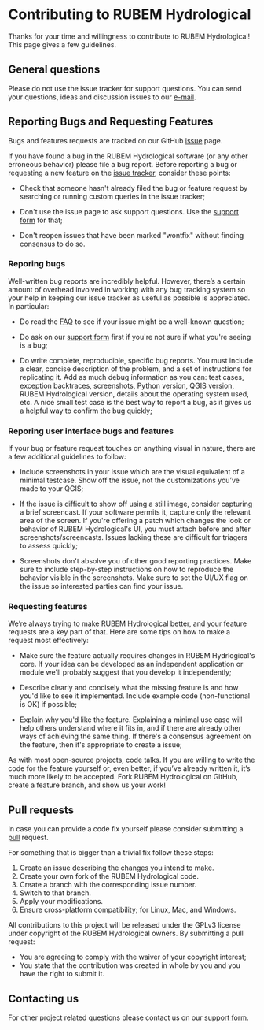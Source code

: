 # Contributing to RUBEM Hydrological

Thanks for your time and willingness to contribute to RUBEM Hydrological! This page gives a few guidelines.

## General questions

Please do not use the issue tracker for support questions. You can send your questions, ideas and discussion issues to our [e-mail](mailto:rubem.hydrological@labsid.eng.br).

## Reporting Bugs and Requesting Features

Bugs and features requests are tracked on our GitHub [issue](https://github.com/LabSid-USP/RUBEMHydrological/issues) page.

If you have found a bug in the RUBEM Hydrological software (or any other erroneous behavior) please file a bug report. Before reporting a bug or requesting a new feature on the [issue tracker](https://github.com/LabSid-USP/RUBEMHydrological/issues), consider these points:

- Check that someone hasn't already filed the bug or feature request by searching or running custom queries in the issue tracker;

- Don't use the issue page to ask support questions. Use the [support form](https://forms.gle/JmxWKoXh4C29V2rD8) for that;

- Don't reopen issues that have been marked "wontfix" without finding consensus to do so.

### Reporing bugs

Well-written bug reports are incredibly helpful. However, there’s a certain amount of overhead involved in working with any bug tracking system so your help in keeping our issue tracker as useful as possible is appreciated. In particular:

- Do read the [FAQ](https://github.com/LabSid-USP/RUBEMHydrological) to see if your issue might be a well-known question;

- Do ask on our [support form](https://forms.gle/JmxWKoXh4C29V2rD8) first if you're not sure if what you're seeing is a bug;

- Do write complete, reproducible, specific bug reports. You must include a clear, concise description of the problem, and a set of instructions for replicating it. Add as much debug information as you can: test cases, exception backtraces, screenshots, Python version, QGIS version, RUBEM Hydrological version, details about the operating system used,  etc. A nice small test case is the best way to report a bug, as it gives us a helpful way to confirm the bug quickly;

### Reporing user interface bugs and features

If your bug or feature request touches on anything visual in nature, there are a few additional guidelines to follow:

- Include screenshots in your issue which are the visual equivalent of a minimal testcase. Show off the issue, not the customizations you’ve made to your QGIS;

- If the issue is difficult to show off using a still image, consider capturing a brief screencast. If your software permits it, capture only the relevant area of the screen.
If you're offering a patch which changes the look or behavior of RUBEM Hydrological's UI, you must attach before and after screenshots/screencasts. Issues lacking these are difficult for triagers to assess quickly;

- Screenshots don't absolve you of other good reporting practices. Make sure to include step-by-step instructions on how to reproduce the behavior visible in the screenshots.
Make sure to set the UI/UX flag on the issue so interested parties can find your issue.

### Requesting features

We’re always trying to make RUBEM Hydrological better, and your feature requests are a key part of that. Here are some tips on how to make a request most effectively:

- Make sure the feature actually requires changes in RUBEM Hydrlogical's core. If your idea can be developed as an independent application or module we'll probably suggest that you develop it independently;

- Describe clearly and concisely what the missing feature is and how you'd like to see it implemented. Include example code (non-functional is OK) if possible;

- Explain why you'd like the feature. Explaining a minimal use case will help others understand where it fits in, and if there are already other ways of achieving the same thing.
If there's a consensus agreement on the feature, then it's appropriate to create a issue;

As with most open-source projects, code talks. If you are willing to write the code for the feature yourself or, even better, if you’ve already written it, it’s much more likely to be accepted. Fork RUBEM Hydrological on GitHub, create a feature branch, and show us your work!

## Pull requests

In case you can provide a code fix yourself please consider submitting a [pull](https://github.com/LabSid-USP/RUBEMHydrological/pulls) request.

For something that is bigger than a trivial fix follow these steps:

1. Create an issue describing the changes you intend to make.
2. Create your own fork of the RUBEM Hydrological code.
3. Create a branch with the corresponding issue number.
4. Switch to that branch.
5. Apply your modifications.
6. Ensure cross-platform compatibility; for Linux, Mac, and Windows.

All contributions to this project will be released under the GPLv3 license under copyright of the RUBEM Hydrological owners. By submitting a pull request:

- You are agreeing to comply with the waiver of your copyright interest;
- You state that the contribution was created in whole by you and you have the right to submit it.

## Contacting us

For other project related questions please contact us on our [support form](https://forms.gle/JmxWKoXh4C29V2rD8).
